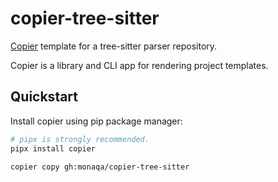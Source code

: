 # copier-tree-sitter

[Copier](https://copier.readthedocs.io/en/latest/) template for a tree-sitter parser repository.

Copier is a library and CLI app for rendering project templates.

## Quickstart

Install copier using pip package manager:

```sh
# pipx is strongly recommended.
pipx install copier
```

```sh
copier copy gh:monaqa/copier-tree-sitter
```
